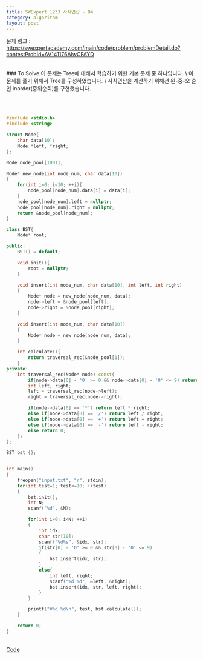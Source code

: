 ```yaml
---
title: SWExpert 1233 사칙연산 - D4
category: algorithm
layout: post
---
```


문제 링크 : <a href="https://swexpertacademy.com/main/code/problem/problemDetail.do?contestProbId=AV141176AIwCFAYD">https://swexpertacademy.com/main/code/problem/problemDetail.do?contestProbId=AV141176AIwCFAYD</a>

<br>
### To Solve
이 문제는 Tree에 대해서 학습하기 위한 기본 문제 중 하나입니다. \
이 문제를 풀기 위해서 Tree를 구성하였습니다. \
사칙연산을 계산하기 위해선 왼-중-오 순인 inorder(중위순회)를 구현했습니다. 


<br><br>
```cpp
#include <stdio.h>
#include <string>

struct Node{
    char data[10];
    Node *left, *right;
};

Node node_pool[1001];

Node* new_node(int node_num, char data[10])
{
    for(int i=0; i<10; ++i){
        node_pool[node_num].data[i] = data[i];
    }
    node_pool[node_num].left = nullptr;
    node_pool[node_num].right = nullptr;
    return &node_pool[node_num];
}

class BST{
    Node* root;

public:
    BST() = default;

    void init(){
        root = nullptr;
    }

    void insert(int node_num, char data[10], int left, int right)
    {
        Node* node = new_node(node_num, data);
        node->left = &node_pool[left];
        node->right = &node_pool[right];
    }

    void insert(int node_num, char data[10])
    {
        Node* node = new_node(node_num, data);
    }

    int calculate(){
        return traversal_rec(&node_pool[1]);
    }
private:
    int traversal_rec(Node* node) const{
        if(node->data[0] - '0' >= 0 && node->data[0] - '0' <= 9) return std::atoi(node->data);
        int left, right;
        left = traversal_rec(node->left);
        right = traversal_rec(node->right);

        if(node->data[0] == '*') return left * right;
        else if(node->data[0] == '/') return left / right;
        else if(node->data[0] == '+') return left + right;
        else if(node->data[0] == '-') return left - right;
        else return 0;
    };
};

BST bst {};


int main()
{
    freopen("input.txt", "r", stdin);
    for(int test=1; test<=10; ++test)
    {
        bst.init();
        int N;
        scanf("%d", &N);

        for(int i=0; i<N; ++i)
        {
            int idx;
            char str[10];
            scanf("%d%s", &idx, str);
            if(str[0] - '0' >= 0 && str[0] - '0' <= 9)
            {
                bst.insert(idx, str);
            }
            else{
                int left, right;
                scanf("%d %d", &left, &right);
                bst.insert(idx, str, left, right);
            }
        }

        printf("#%d %d\n", test, bst.calculate());
    }

    return 0;
}


```


<br>
<a href="https://github.com/KangSooHan/algorithm/blob/main/SWExpert/TREE/1232/main.cpp">Code</a>
